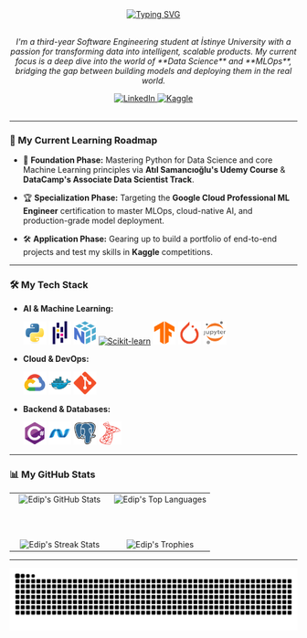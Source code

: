<div align="center">
  <a href="https://git.io/typing-svg"><img src="https://readme-typing-svg.demolab.com?font=Fira+Code&weight=600&size=25&pause=1000&color=00BFFF&center=true&vCenter=true&width=435&lines=Hi+there%2C+I'm+Edip+Mangtay+%F0%9F%91%8B;A+Software+Engineering+Student;Aspiring+AI+%26+Machine+Learning+Engineer" alt="Typing SVG" /></a>
</div>

<br>

<p align="center">
  <em>
    I'm a third-year Software Engineering student at İstinye University with a passion for transforming data into intelligent, scalable products. My current focus is a deep dive into the world of **Data Science** and **MLOps**, bridging the gap between building models and deploying them in the real world.
  </em>
</p>

<div align="center">
  <a href="https://www.linkedin.com/in/ali-edip-mangtay-7b6b5a223/" target="_blank">
    <img src="https://img.shields.io/badge/LinkedIn-0077B5?style=for-the-badge&logo=linkedin&logoColor=white" alt="LinkedIn">
  </a>
  <a href="https://www.kaggle.com/YOUR_KAGGLE_USERNAME" target="_blank">
    <img src="https://img.shields.io/badge/Kaggle-20BEFF?style=for-the-badge&logo=kaggle&logoColor=white" alt="Kaggle">
  </a>
</div>

<br>

---

### 🚀 My Current Learning Roadmap

- 🌱 **Foundation Phase:** Mastering Python for Data Science and core Machine Learning principles via **Atıl Samancıoğlu's Udemy Course** & **DataCamp's Associate Data Scientist Track**.

- 🏆 **Specialization Phase:** Targeting the **Google Cloud Professional ML Engineer** certification to master MLOps, cloud-native AI, and production-grade model deployment.

- 🛠️ **Application Phase:** Gearing up to build a portfolio of end-to-end projects and test my skills in **Kaggle** competitions.

---

### 🛠️ My Tech Stack

* **AI & Machine Learning:**
    <p align="left">
        <a href="https://www.python.org" target="_blank" rel="noreferrer"><img src="https://raw.githubusercontent.com/devicons/devicon/master/icons/python/python-original.svg" alt="Python" width="40" height="40"/></a>
        <a href="https://pandas.pydata.org/" target="_blank" rel="noreferrer"><img src="https://raw.githubusercontent.com/devicons/devicon/master/icons/pandas/pandas-original.svg" alt="Pandas" width="40" height="40"/></a>
        <a href="https://numpy.org/" target="_blank" rel="noreferrer"><img src="https://raw.githubusercontent.com/devicons/devicon/master/icons/numpy/numpy-original.svg" alt="Numpy" width="40" height="40"/></a>
        <a href="https://scikit-learn.org/" target="_blank" rel="noreferrer"><img src="https://upload.wikimedia.org/wikipedia/commons/0/05/Scikit_learn_logo_small.svg" alt="Scikit-learn" width="40" height="40"/></a>
        <a href="https://www.tensorflow.org" target="_blank" rel="noreferrer"><img src="https://raw.githubusercontent.com/devicons/devicon/master/icons/tensorflow/tensorflow-original.svg" alt="TensorFlow" width="40" height="40"/></a>
        <a href="https://pytorch.org/" target="_blank" rel="noreferrer"><img src="https://raw.githubusercontent.com/devicons/devicon/master/icons/pytorch/pytorch-original.svg" alt="PyTorch" width="40" height="40"/></a>
        <a href="https://jupyter.org/" target="_blank" rel="noreferrer"><img src="https://raw.githubusercontent.com/devicons/devicon/master/icons/jupyter/jupyter-original-wordmark.svg" alt="Jupyter" width="40" height="40"/></a>
    </p>

* **Cloud & DevOps:**
    <p align="left">
        <a href="https://cloud.google.com" target="_blank" rel="noreferrer"><img src="https://raw.githubusercontent.com/devicons/devicon/master/icons/googlecloud/googlecloud-original.svg" alt="Google Cloud" width="40" height="40"/></a>
        <a href="https://www.docker.com/" target="_blank" rel="noreferrer"><img src="https://raw.githubusercontent.com/devicons/devicon/master/icons/docker/docker-original.svg" alt="Docker" width="40" height="40"/></a>
        <a href="https://git-scm.com/" target="_blank" rel="noreferrer"><img src="https://raw.githubusercontent.com/devicons/devicon/master/icons/git/git-original.svg" alt="Git" width="40" height="40"/></a>
    </p>

* **Backend & Databases:**
    <p align="left">
        <a href="https://dotnet.microsoft.com/" target="_blank" rel="noreferrer"><img src="https://raw.githubusercontent.com/devicons/devicon/master/icons/csharp/csharp-original.svg" alt="C#" width="40" height="40"/></a>
        <a href="https://dotnet.microsoft.com/" target="_blank" rel="noreferrer"><img src="https://raw.githubusercontent.com/devicons/devicon/master/icons/dot-net/dot-net-original.svg" alt=".NET" width="40" height="40"/></a>
        <a href="https://www.postgresql.org" target="_blank" rel="noreferrer"><img src="https://raw.githubusercontent.com/devicons/devicon/master/icons/postgresql/postgresql-original.svg" alt="PostgreSQL" width="40" height="40"/></a>
        <a href="https://www.microsoft.com/en-us/sql-server" target="_blank" rel="noreferrer"><img src="https://raw.githubusercontent.com/devicons/devicon/master/icons/microsoftsqlserver/microsoftsqlserver-plain.svg" alt="MS SQL" width="40" height="40"/></a>
    </p>

---

### 📊 My GitHub Stats

<div align="center">
<table align="center">
<tr border="none">
<td width="50%" align="center">

<picture>
  <source media="(prefers-color-scheme: dark)" srcset="https://github-readme-stats.vercel.app/api?username=edipmangtay&show_icons=true&rank_icon=github&theme=tokyonight">
  <source media="(prefers-color-scheme: light)" srcset="https://github-readme-stats.vercel.app/api?username=edipmangtay&show_icons=true&rank_icon=github&theme=graywhite">
  <img alt="Edip's GitHub Stats" src="https://github-readme-stats.vercel.app/api?username=edipmangtay&show_icons=true&rank_icon=github&theme=graywhite" />
</picture>

<br><br>

<picture>
  <source media="(prefers-color-scheme: dark)" srcset="https://github-readme-streak-stats.herokuapp.com/?user=edipmangtay&theme=tokyonight">
  <source media="(prefers-color-scheme: light)" srcset="https://github-readme-streak-stats.herokuapp.com/?user=edipmangtay&theme=default">
  <img alt="Edip's Streak Stats" src="https://github-readme-streak-stats.herokuapp.com/?user=edipmangtay&theme=default" />
</picture>

</td>
<td width="50%" align="center">

<picture>
  <source media="(prefers-color-scheme: dark)" srcset="https://github-readme-stats.vercel.app/api/top-langs?username=edipmangtay&layout=compact&langs_count=8&theme=tokyonight">
  <source media="(prefers-color-scheme: light)" srcset="https://github-readme-stats.vercel.app/api/top-langs?username=edipmangtay&layout=compact&langs_count=8&theme=graywhite">
  <img alt="Edip's Top Languages" src="https://github-readme-stats.vercel.app/api/top-langs?username=edipmangtay&layout=compact&langs_count=8&theme=graywhite" />
</picture>

<br><br>

<picture>
  <source media="(prefers-color-scheme: dark)" srcset="https://github-profile-trophy.vercel.app/?username=edipmangtay&theme=dracula&column=4&margin-w=15&margin-h=15">
  <source media="(prefers-color-scheme: light)" srcset="https://github-profile-trophy.vercel.app/?username=edipmangtay&theme=nord&column=4&margin-w=15&margin-h=15">
  <img alt="Edip's Trophies" src="https://github-profile-trophy.vercel.app/?username=edipmangtay&theme=nord&column=4&margin-w=15&margin-h=15" />
</picture>

</td>
</tr>
</table>
</div>

---

<div align="center">
  <picture>
    <source media="(prefers-color-scheme: dark)" srcset="https://raw.githubusercontent.com/EdipMangtay/EdipMangtay/output/github-contribution-grid-snake-dark.svg">
    <source media="(prefers-color-scheme: light)" srcset="https://raw.githubusercontent.com/EdipMangtay/EdipMangtay/output/github-contribution-grid-snake.svg">
    <img alt="github contribution grid snake animation" src="https://raw.githubusercontent.com/EdipMangtay/EdipMangtay/output/github-contribution-grid-snake.svg">
  </picture>
</div>
